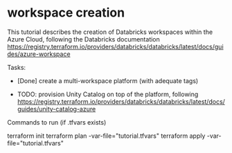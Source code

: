 # workspace creation

This tutorial describes the creation of Databricks workspaces within the Azure Cloud, following the Databricks documentation https://registry.terraform.io/providers/databricks/databricks/latest/docs/guides/azure-workspace

Tasks: 

* [Done]  create a multi-workspace platform (with adequate tags)

* TODO: provision Unity Catalog on top of the platform, following https://registry.terraform.io/providers/databricks/databricks/latest/docs/guides/unity-catalog-azure

Commands to run (if .tfvars exists)

terraform init
terraform plan -var-file="tutorial.tfvars"
terraform apply -var-file="tutorial.tfvars"